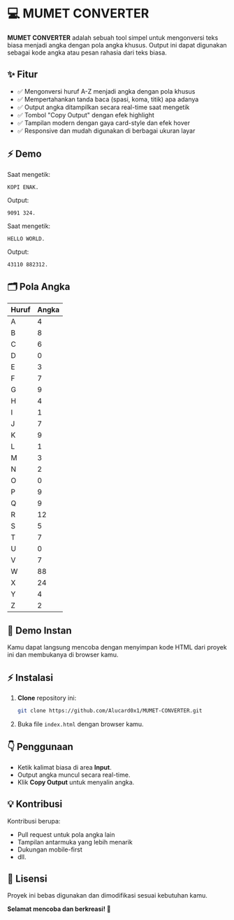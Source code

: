 # 💻 MUMET CONVERTER

**MUMET CONVERTER** adalah sebuah tool simpel untuk mengonversi teks biasa menjadi angka dengan pola angka khusus. Output ini dapat digunakan sebagai kode angka atau pesan rahasia dari teks biasa.

## ✨ Fitur

- ✅ Mengonversi huruf A-Z menjadi angka dengan pola khusus
- ✅ Mempertahankan tanda baca (spasi, koma, titik) apa adanya
- ✅ Output angka ditampilkan secara real-time saat mengetik
- ✅ Tombol "Copy Output" dengan efek highlight
- ✅ Tampilan modern dengan gaya card-style dan efek hover
- ✅ Responsive dan mudah digunakan di berbagai ukuran layar

## ⚡️ Demo

Saat mengetik:

```
KOPI ENAK.
```

Output:

```
9091 324.
```

Saat mengetik:

```
HELLO WORLD.
```

Output:

```
43110 882312.
```

## 🗂️ Pola Angka

| Huruf | Angka |
| ----- | ----- |
| A     | 4     |
| B     | 8     |
| C     | 6     |
| D     | 0     |
| E     | 3     |
| F     | 7     |
| G     | 9     |
| H     | 4     |
| I     | 1     |
| J     | 7     |
| K     | 9     |
| L     | 1     |
| M     | 3     |
| N     | 2     |
| O     | 0     |
| P     | 9     |
| Q     | 9     |
| R     | 12    |
| S     | 5     |
| T     | 7     |
| U     | 0     |
| V     | 7     |
| W     | 88    |
| X     | 24    |
| Y     | 4     |
| Z     | 2     |

## 🚀 Demo Instan

Kamu dapat langsung mencoba dengan menyimpan kode HTML dari proyek ini dan membukanya di browser kamu.

## ⚡️ Instalasi

1. **Clone** repository ini:
   ```bash
   git clone https://github.com/Alucard0x1/MUMET-CONVERTER.git
   ```
2. Buka file `index.html` dengan browser kamu.

## 👇 Penggunaan

- Ketik kalimat biasa di area **Input**.
- Output angka muncul secara real-time.
- Klik **Copy Output** untuk menyalin angka.

## 💡 Kontribusi

Kontribusi berupa:

- Pull request untuk pola angka lain
- Tampilan antarmuka yang lebih menarik
- Dukungan mobile-first
- dll.

## 🐞 Lisensi

Proyek ini bebas digunakan dan dimodifikasi sesuai kebutuhan kamu.

**Selamat mencoba dan berkreasi! 🙂**

